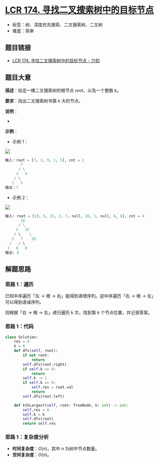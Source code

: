 # [LCR 174. 寻找二叉搜索树中的目标节点](https://leetcode.cn/problems/er-cha-sou-suo-shu-de-di-kda-jie-dian-lcof/)

- 标签：树、深度优先搜索、二叉搜索树、二叉树
- 难度：简单

## 题目链接

- [LCR 174. 寻找二叉搜索树中的目标节点 - 力扣](https://leetcode.cn/problems/er-cha-sou-suo-shu-de-di-kda-jie-dian-lcof/)

## 题目大意

**描述**：给定一棵二叉搜索树的根节点 $root$，以及一个整数 $k$。

**要求**：找出二叉搜索树书第 $k$ 大的节点。

**说明**：

- 

**示例**：

- 示例 1：

![](https://pic.leetcode.cn/1695101634-kzHKZW-image.png)

```python
输入：root = [7, 3, 9, 1, 5], cnt = 2
       7
      / \
     3   9
    / \
   1   5
输出：7
```

- 示例 2：

![](https://pic.leetcode.cn/1695101636-ESZtLa-image.png)

```python
输入: root = [10, 5, 15, 2, 7, null, 20, 1, null, 6, 8], cnt = 4
       10
      / \
     5   15
    / \    \
   2   7    20
  /   / \ 
 1   6   8
输出: 8
```

## 解题思路

### 思路 1：遍历

已知中序遍历「左 -> 根 -> 右」能得到递增序列。逆中序遍历「右 -> 根 -> 左」可以得到递减序列。

则根据「右 -> 根 -> 左」递归遍历 k 次，找到第 $k$ 个节点位置，并记录答案。

### 思路 1：代码

```python
class Solution:
    res = 0
    k = 0
    def dfs(self, root):
        if not root:
            return
        self.dfs(root.right)
        if self.k == 0:
            return
        self.k -= 1
        if self.k == 0:
            self.res = root.val
            return
        self.dfs(root.left)

    def kthLargest(self, root: TreeNode, k: int) -> int:
        self.res = 0
        self.k = k
        self.dfs(root)
        return self.res
```

### 思路 1：复杂度分析

- **时间复杂度**：$O(n)$，其中 $n$ 为树中节点数量。
- **空间复杂度**：$O(n)$。

